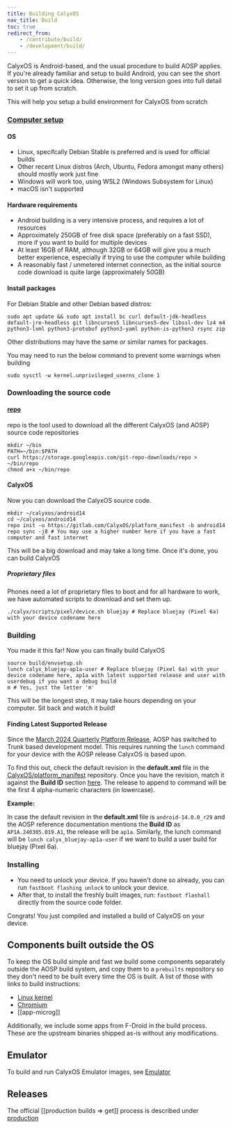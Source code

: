 ```yaml
---
title: Building CalyxOS
nav_title: Build
toc: true
redirect_from:
    - /contribute/build/
    - /development/build/
---
```


CalyxOS is Android-based, and the usual procedure to build AOSP applies. If you're already familiar and setup to build Android, you can see the short version to get a quick idea. Otherwise, the long version goes into full detail to set it up from scratch.

This will help you setup a build environment for CalyxOS from scratch

### [Computer setup](https://source.android.com/setup/build/initializing)

#### OS
* Linux, specifcally Debian Stable is preferred and is used for official builds
* Other recent Linux distros (Arch, Ubuntu, Fedora amongst many others) should mostly work just fine
* Windows will work too, using WSL2 (Windows Subsystem for Linux)
* macOS isn't supported

#### Hardware requirements
* Android building is a very intensive process, and requires a lot of resources
* Approximately 250GB of free disk space (preferably on a fast SSD), more if you want to build for multiple devices
* At least 16GB of RAM, although 32GB or 64GB will give you a much better experience, especially if trying to use the computer while building
* A reasonably fast / unmetered internet connection, as the initial source code download is quite large (approximately 50GB)

#### Install packages

For Debian Stable and other Debian based distros:

```shell
sudo apt update && sudo apt install bc curl default-jdk-headless default-jre-headless git libncurses5 libncurses5-dev libssl-dev lz4 m4 python3-lxml python3-protobuf python3-yaml python-is-python3 rsync zip
```

Other distributions may have the same or similar names for packages.

You may need to run the below command to prevent some warnings when building

```shell
sudo sysctl -w kernel.unprivileged_userns_clone 1
```

### Downloading the source code

#### [repo](https://source.android.com/setup/develop#installing-repo)
repo is the tool used to download all the different CalyxOS (and AOSP) source code repositories

```shell
mkdir ~/bin
PATH=~/bin:$PATH
curl https://storage.googleapis.com/git-repo-downloads/repo > ~/bin/repo
chmod a+x ~/bin/repo
```

#### CalyxOS
Now you can download the CalyxOS source code.

```shell
mkdir ~/calyxos/android14
cd ~/calyxos/android14
repo init -u https://gitlab.com/CalyxOS/platform_manifest -b android14
repo sync -j8 # You may use a higher number here if you have a fast computer and fast internet
```

This will be a big download and may take a long time. Once it's done, you can build CalyxOS

##### Proprietary files
Phones need a lot of proprietary files to boot and for all hardware to work, we have automated scripts to download and set them up.

```shell
./calyx/scripts/pixel/device.sh bluejay # Replace bluejay (Pixel 6a) with your device codename here
```

### Building
You made it this far! Now you can finally build CalyxOS

```shell
source build/envsetup.sh
lunch calyx_bluejay-ap1a-user # Replace bluejay (Pixel 6a) with your device codename here, ap1a with latest supported release and user with userdebug if you want a debug build
m # Yes, just the letter 'm'
```

This will be the longest step, it may take hours depending on your computer. Sit back and watch it build!

#### Finding Latest Supported Release

Since the [March 2024 Quarterly Platform Release](https://calyxos.org/news/2024/03/08/march-qpr2-security-update/), AOSP has switched to Trunk based development model. This requires running the `lunch` command for your device with the AOSP release CalyxOS is based upon.

To find this out, check the default revision in the **default.xml** file in the [CalyxOS/platform_manifest](https://gitlab.com/CalyxOS/platform_manifest/) repository. Once you have the revision, match it against the **Build ID** section [here](https://source.android.com/docs/setup/reference/build-numbers#source-code-tags-and-builds). The release to append to command will be the first 4 alpha-numeric characters (in lowercase).

**Example:**

In case the default revision in the **default.xml** file is `android-14.0.0_r29` and the AOSP reference documentation mentions the **Build ID** as `AP1A.240305.019.A1`, the release will be `ap1a`. Similarly, the lunch command will be `lunch calyx_bluejay-ap1a-user` if we want to build a user build for bluejay (Pixel 6a).

### Installing
* You need to unlock your device. If you haven't done so already, you can run `fastboot flashing unlock` to unlock your device.
* After that, to install the freshly built images, run: `fastboot flashall` directly from the source code folder.

Congrats! You just compiled and installed a build of CalyxOS on your device.

## Components built outside the OS
To keep the OS build simple and fast we build some components separately outside the AOSP build system, and copy them to a `prebuilts` repository so they don't need to be built every time the OS is built. A list of those with links to build instructions:

* [Linux kernel](kernel)
* [Chromium](chromium)
* [[app-microg]]

Additionally, we include some apps from F-Droid in the build process. These are the upstream binaries shipped as-is without any modifications.

## Emulator
To build and run CalyxOS Emulator images, see [Emulator](emulator)

## Releases

The official [[production builds => get]] process is described under [production](production)
